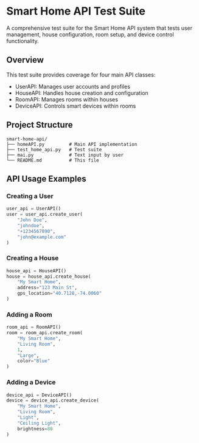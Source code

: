 # Smart Home API Test Suite

A comprehensive test suite for the Smart Home API system that tests user management, house configuration, room setup, and device control functionality.

## Overview

This test suite provides coverage for four main API classes:
- UserAPI: Manages user accounts and profiles
- HouseAPI: Handles house creation and configuration
- RoomAPI: Manages rooms within houses
- DeviceAPI: Controls smart devices within rooms


## Project Structure

```
smart-home-api/
├── homeAPI.py         # Main API implementation
├── test_home_api.py   # Test suite
├── mai.py             # Text input by user
└── README.md          # This file
```

## API Usage Examples

### Creating a User
```python
user_api = UserAPI()
user = user_api.create_user(
    "John Doe",
    "johndoe",
    "+1234567890",
    "john@example.com"
)
```

### Creating a House
```python
house_api = HouseAPI()
house = house_api.create_house(
    "My Smart Home",
    address="123 Main St",
    gps_location="40.7128,-74.0060"
)
```

### Adding a Room
```python
room_api = RoomAPI()
room = room_api.create_room(
    "My Smart Home",
    "Living Room",
    1,
    "Large",
    color="Blue"
)
```

### Adding a Device
```python
device_api = DeviceAPI()
device = device_api.create_device(
    "My Smart Home",
    "Living Room",
    "Light",
    "Ceiling Light",
    brightness=80
)
```
